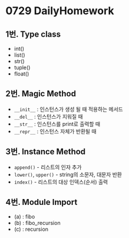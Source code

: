 # 0729 DailyHomework

## 1번. Type class

- int()
- list()
- str()
- tuple()
- float()



## 2번. Magic Method

- `__init__` : 인스턴스가 생성 될 때 적용하는 메서드
- `__del__`   : 인스턴스가 지워질 때 
- `__str__`   : 인스턴스를 print로 출력할 때 
- `__repr__` : 인스턴스 자체가 반환될 때



## 3번. Instance Method

- `append()` - 리스트의 인자 추가
- `lower()`, `upper()` - string의 소문자, 대문자 반환
- `index()` - 리스트의 대상 인덱스(순서) 출력



## 4번. Module Import

- (a) : fibo
- (b) : fibo_recursion
- (c) : recursion